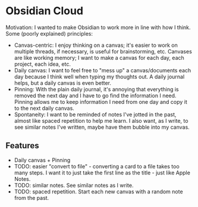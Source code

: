# Obsidian Cloud

Motivation: I wanted to make Obsidian to work more in line with how I think. Some (poorly explained) principles:

- Canvas-centric: I enjoy thinking on a canvas; it's easier to work on multiple threads, if necessary, is useful for brainstorming, etc. Canvases are like working memory; I want to make a canvas for each day, each project, each idea, etc.
- Daily canvas: I want to feel free to "mess up" a canvas/documents each day because I think well when typing my thoughts out. A daily journal helps, but a daily canvas is even better.
- Pinning: With the plain daily journal, it's annoying that everything is removed the next day and I have to go find the information I need. Pinning allows me to keep information I need from one day and copy it to the next daily canvas.
- Spontaneity: I want to be reminded of notes I've jotted in the past, almost like spaced repetition to help me learn. I also want, as I write, to see similar notes I've written, maybe have them bubble into my canvas.

## Features
- Daily canvas + Pinning
- TODO: easier "convert to file" - converting a card to a file takes too many steps. I want it to just take the first line as the title - just like Apple Notes.
- TODO: similar notes. See similar notes as I write.
- TODO: spaced repetition. Start each new canvas with a random note from the past.